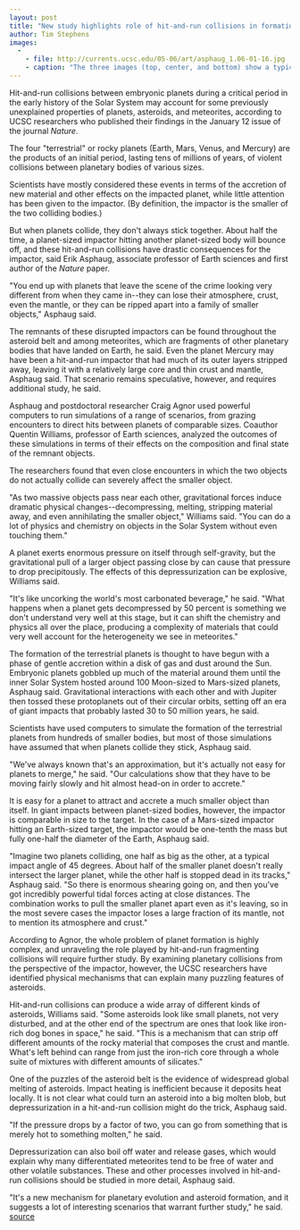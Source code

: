 ```yaml
---
layout: post
title: "New study highlights role of hit-and-run collisions in formation of planets, asteroids, meteorites"
author: Tim Stephens 
images:
  -
    - file: http://currents.ucsc.edu/05-06/art/asphaug_1.06-01-16.jpg
    - caption: "The three images (top, center, and bottom) show a typical collision between two planetary embryos before, during, and after the impact. In the first image, the impactor is half the mass of the target, and in the second, the impactor is one-tenth the mass of the target. Blue represents the rocky material of the mantle, and red represents the iron-rich material of the inner core of each planetary embryo. Mantle is lost in some degree from all major remnants of the collisions. In the second image, the impactor is broken into a chain of iron-enriched bodies. Images and animations: E. Asphaug and C. Agnor"
---
```


Hit-and-run collisions between embryonic planets during a critical period in the early history of the Solar System may account for some previously unexplained properties of planets, asteroids, and meteorites, according to UCSC researchers who published their findings in the January 12 issue of the journal _Nature_.

The four "terrestrial" or rocky planets (Earth, Mars, Venus, and Mercury) are the products of an initial period, lasting tens of millions of years, of violent collisions between planetary bodies of various sizes.

Scientists have mostly considered these events in terms of the accretion of new material and other effects on the impacted planet, while little attention has been given to the impactor. (By definition, the impactor is the smaller of the two colliding bodies.)

But when planets collide, they don't always stick together. About half the time, a planet-sized impactor hitting another planet-sized body will bounce off, and these hit-and-run collisions have drastic consequences for the impactor, said Erik Asphaug, associate professor of Earth sciences and first author of the _Nature_ paper.

"You end up with planets that leave the scene of the crime looking very different from when they came in--they can lose their atmosphere, crust, even the mantle, or they can be ripped apart into a family of smaller objects," Asphaug said.

The remnants of these disrupted impactors can be found throughout the asteroid belt and among meteorites, which are fragments of other planetary bodies that have landed on Earth, he said. Even the planet Mercury may have been a hit-and-run impactor that had much of its outer layers stripped away, leaving it with a relatively large core and thin crust and mantle, Asphaug said. That scenario remains speculative, however, and requires additional study, he said.

Asphaug and postdoctoral researcher Craig Agnor used powerful computers to run simulations of a range of scenarios, from grazing encounters to direct hits between planets of comparable sizes. Coauthor Quentin Williams, professor of Earth sciences, analyzed the outcomes of these simulations in terms of their effects on the composition and final state of the remnant objects.

The researchers found that even close encounters in which the two objects do not actually collide can severely affect the smaller object.

"As two massive objects pass near each other, gravitational forces induce dramatic physical changes--decompressing, melting, stripping material away, and even annihilating the smaller object," Williams said. "You can do a lot of physics and chemistry on objects in the Solar System without even touching them."

A planet exerts enormous pressure on itself through self-gravity, but the gravitational pull of a larger object passing close by can cause that pressure to drop precipitously. The effects of this depressurization can be explosive, Williams said.

"It's like uncorking the world's most carbonated beverage," he said. "What happens when a planet gets decompressed by 50 percent is something we don't understand very well at this stage, but it can shift the chemistry and physics all over the place, producing a complexity of materials that could very well account for the heterogeneity we see in meteorites."

The formation of the terrestrial planets is thought to have begun with a phase of gentle accretion within a disk of gas and dust around the Sun. Embryonic planets gobbled up much of the material around them until the inner Solar System hosted around 100 Moon-sized to Mars-sized planets, Asphaug said. Gravitational interactions with each other and with Jupiter then tossed these protoplanets out of their circular orbits, setting off an era of giant impacts that probably lasted 30 to 50 million years, he said.

Scientists have used computers to simulate the formation of the terrestrial planets from hundreds of smaller bodies, but most of those simulations have assumed that when planets collide they stick, Asphaug said.

"We've always known that's an approximation, but it's actually not easy for planets to merge," he said. "Our calculations show that they have to be moving fairly slowly and hit almost head-on in order to accrete."

It is easy for a planet to attract and accrete a much smaller object than itself. In giant impacts between planet-sized bodies, however, the impactor is comparable in size to the target. In the case of a Mars-sized impactor hitting an Earth-sized target, the impactor would be one-tenth the mass but fully one-half the diameter of the Earth, Asphaug said.

"Imagine two planets colliding, one half as big as the other, at a typical impact angle of 45 degrees. About half of the smaller planet doesn't really intersect the larger planet, while the other half is stopped dead in its tracks," Asphaug said. "So there is enormous shearing going on, and then you've got incredibly powerful tidal forces acting at close distances. The combination works to pull the smaller planet apart even as it's leaving, so in the most severe cases the impactor loses a large fraction of its mantle, not to mention its atmosphere and crust."

According to Agnor, the whole problem of planet formation is highly complex, and unraveling the role played by hit-and-run fragmenting collisions will require further study. By examining planetary collisions from the perspective of the impactor, however, the UCSC researchers have identified physical mechanisms that can explain many puzzling features of asteroids.

Hit-and-run collisions can produce a wide array of different kinds of asteroids, Williams said. "Some asteroids look like small planets, not very disturbed, and at the other end of the spectrum are ones that look like iron-rich dog bones in space," he said. "This is a mechanism that can strip off different amounts of the rocky material that composes the crust and mantle. What's left behind can range from just the iron-rich core through a whole suite of mixtures with different amounts of silicates."

One of the puzzles of the asteroid belt is the evidence of widespread global melting of asteroids. Impact heating is inefficient because it deposits heat locally. It is not clear what could turn an asteroid into a big molten blob, but depressurization in a hit-and-run collision might do the trick, Asphaug said.

"If the pressure drops by a factor of two, you can go from something that is merely hot to something molten," he said.

Depressurization can also boil off water and release gases, which would explain why many differentiated meteorites tend to be free of water and other volatile substances. These and other processes involved in hit-and-run collisions should be studied in more detail, Asphaug said.

"It's a new mechanism for planetary evolution and asteroid formation, and it suggests a lot of interesting scenarios that warrant further study," he said.
[source](http://www1.ucsc.edu/currents/05-06/01-16/collisions.asp "Permalink to collisions")
